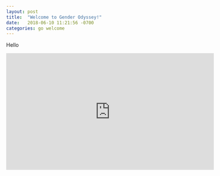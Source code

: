 ```yaml
---
layout: post
title:  "Welcome to Gender Odyssey!"
date:   2018-06-10 11:21:56 -0700
categories: go welcome
---
```

Hello

<iframe width="560" height="315" src="https://www.youtube.com/embed/3RJPwl56KoU?rel=0" frameborder="0" allow="autoplay; encrypted-media" allowfullscreen></iframe>
